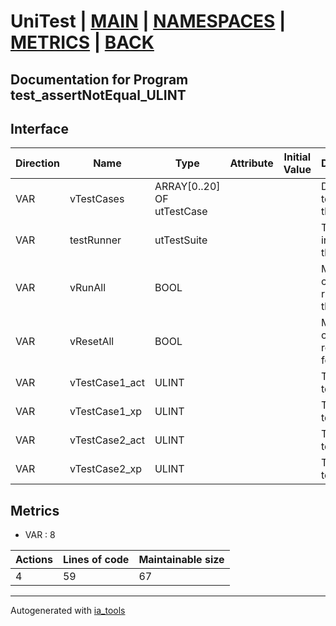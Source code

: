 # UniTest | [MAIN] | [NAMESPACES] | [METRICS] | [BACK]  

## Documentation for Program test_assertNotEqual_ULINT  

## Interface  

| Direction | Name | Type | Attribute | Initial Value | Documentation |
| --------- | ---- | ---- | --------- | ------------- | ------------- |
| VAR | vTestCases | ARRAY[0..20] OF utTestCase |  |  | Definition of all test cases for this POU |  
| VAR | testRunner | utTestSuite |  |  | Test Suite fb instance to run the tests |  
| VAR | vRunAll | BOOL |  |  | Manual command to run all tests for this POU |  
| VAR | vResetAll | BOOL |  |  | Manual command to reset all tests for this POU |  
| VAR | vTestCase1_act | ULINT |  |  | Test data 1 of test case 1 |  
| VAR | vTestCase1_xp | ULINT |  |  | Test data 2 of test case 1 |  
| VAR | vTestCase2_act | ULINT |  |  | Test data 1 of test case 2 |  
| VAR | vTestCase2_xp | ULINT |  |  | Test data 2 of test case 2 |  


## Metrics  

- VAR : 8

| Actions | Lines of code | Maintainable size |
| ------- | ------------- | ----------------- |
| 4 | 59 | 67 |

---
Autogenerated with [ia_tools](https://github.com/tkucic/ia_tools)  

[MAIN]: ../../../../index.md
[NAMESPACES]: ../../nsList.md
[METRICS]: ../../../metrics.md
[BACK]: ../nsMain.md
